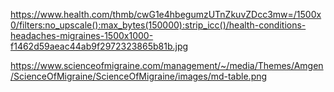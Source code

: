 https://www.health.com/thmb/cwG1e4hbegumzUTnZkuvZDcc3mw=/1500x0/filters:no_upscale():max_bytes(150000):strip_icc()/health-conditions-headaches-migraines-1500x1000-f1462d59aeac44ab9f2972323865b81b.jpg

https://www.scienceofmigraine.com/management/~/media/Themes/Amgen/ScienceOfMigraine/ScienceOfMigraine/images/md-table.png
